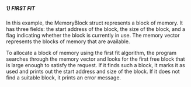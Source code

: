 
<h5>1) FIRST FIT </h5>
<p>In this example, the MemoryBlock struct represents a block of memory. It has three fields: the start address of the block, the size of the block, and a flag indicating whether the block is currently in use. The memory vector represents the blocks of memory that are available.

To allocate a block of memory using the first fit algorithm, the program searches through the memory vector and looks for the first free block that is large enough to satisfy the request. If it finds such a block, it marks it as used and prints out the start address and size of the block. If it does not find a suitable block, it prints an error message.</p>